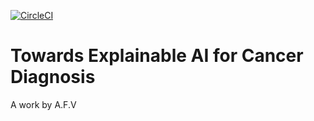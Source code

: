 [![CircleCI](https://circleci.com/gh/A-F-V/XAI-Cancer-Diagnosis/tree/master.svg?style=svg&circle-token=7fb0c2bb52a5fffae0961cedf3dce014293ceef6)](https://circleci.com/gh/A-F-V/XAI-Cancer-Diagnosis/tree/master)

# Towards Explainable AI for Cancer Diagnosis

A work by A.F.V
